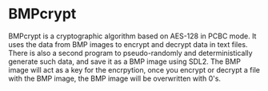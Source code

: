 # BMPcrypt

BMPcrypt is a cryptographic algorithm based on AES-128 in PCBC mode. It uses the data from BMP images to encrypt and decrypt data in text files. There is also a second program to pseudo-randomly and deterministically generate such data, and save it as a BMP image using SDL2. The BMP image will act as a key for the encrpytion, once you encrypt or decrypt a file with the BMP image, the BMP image will be overwritten with 0's.
